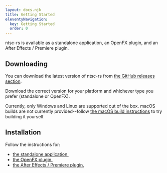 ```yaml
---
layout: docs.njk
title: Getting Started
eleventyNavigation:
  key: Getting Started
  order: 0
---
```


ntsc-rs is available as a standalone application, an OpenFX plugin, and an After Effects / Premiere plugin.

<h2>Downloading</h2>
You can download the latest version of ntsc-rs from <a href="https://github.com/valadaptive/ntsc-rs/releases">the GitHub releases section</a>.

Download the correct version for your platform and whichever type you prefer (standalone or OpenFX).

Currently, only Windows and Linux are supported out of the box. macOS builds are not currently provided--follow [the macOS build instructions](../macos-build) to try building it yourself.

<h2>Installation</h2>
Follow the instructions for:
<ul>
    <li><a href="/docs/standalone-installation">the standalone application.</a></li>
    <li><a href="/docs/openfx-plugin">the OpenFX plugin.</a></li>
    <li><a href="/docs/after-effects-plugin">the After Effects / Premiere plugin.</a></li>
</ul>
